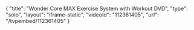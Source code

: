 {
    "title": "Wonder Core MAX Exercise System with Workout DVD",
    "type": "solo",
    "layout": "iframe-static",
    "videoId": "112361405",
    "url": "\/tvpembed\/112361405"
}